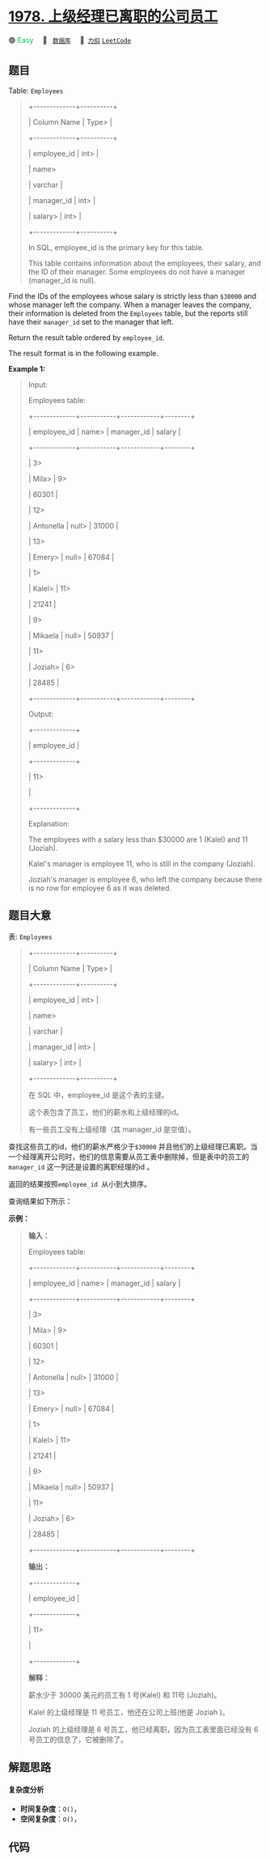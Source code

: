 # [1978. 上级经理已离职的公司员工](https://2xiao.github.io/leetcode-js/problem/1978.html)

🟢 <font color=#15bd66>Easy</font>&emsp; 🔖&ensp; [`数据库`](/tag/database.md)&emsp; 🔗&ensp;[`力扣`](https://leetcode.cn/problems/employees-whose-manager-left-the-company) [`LeetCode`](https://leetcode.com/problems/employees-whose-manager-left-the-company)

## 题目

Table: `Employees`

> 
> 
> 
> 
> 
> +-------------+----------+
> 
> | Column Name | Type> 
>  |
> 
> +-------------+----------+
> 
> | employee_id | int> 
>   |
> 
> | name> 
> > 
> | varchar  |
> 
> | manager_id  | int> 
>   |
> 
> | salary> 
>   | int> 
>   |
> 
> +-------------+----------+
> 
> In SQL, employee_id is the primary key for this table.
> 
> This table contains information about the employees, their salary, and the ID of their manager. Some employees do not have a manager (manager_id is null). 
> 
> 



Find the IDs of the employees whose salary is strictly less than `$30000` and
whose manager left the company. When a manager leaves the company, their
information is deleted from the `Employees` table, but the reports still have
their `manager_id` set to the manager that left.

Return the result table ordered by `employee_id`.

The result format is in the following example.



**Example 1:**

> Input: 
> 
> Employees table:
> 
> +-------------+-----------+------------+--------+
> 
> | employee_id | name> 
>   | manager_id | salary |
> 
> +-------------+-----------+------------+--------+
> 
> | 3> 
> > 
>    | Mila> 
>   | 9> 
> > 
>   | 60301  |
> 
> | 12> 
> > 
>   | Antonella | null> 
>    | 31000  |
> 
> | 13> 
> > 
>   | Emery> 
>  | null> 
>    | 67084  |
> 
> | 1> 
> > 
>    | Kalel> 
>  | 11> 
> > 
>  | 21241  |
> 
> | 9> 
> > 
>    | Mikaela   | null> 
>    | 50937  |
> 
> | 11> 
> > 
>   | Joziah> 
> | 6> 
> > 
>   | 28485  |
> 
> +-------------+-----------+------------+--------+
> 
> Output: 
> 
> +-------------+
> 
> | employee_id |
> 
> +-------------+
> 
> | 11> 
> > 
>   |
> 
> +-------------+
> 
> 
> 
> Explanation: 
> 
> The employees with a salary less than $30000 are 1 (Kalel) and 11 (Joziah).
> 
> Kalel's manager is employee 11, who is still in the company (Joziah).
> 
> Joziah's manager is employee 6, who left the company because there is no row for employee 6 as it was deleted.
> 
> 


## 题目大意

表: `Employees`

> 
> 
> 
> 
> 
> +-------------+----------+
> 
> | Column Name | Type> 
>  |
> 
> +-------------+----------+
> 
> | employee_id | int> 
>   |
> 
> | name> 
> > 
> | varchar  |
> 
> | manager_id  | int> 
>   |
> 
> | salary> 
>   | int> 
>   |
> 
> +-------------+----------+
> 
> 在 SQL 中，employee_id 是这个表的主键。
> 
> 这个表包含了员工，他们的薪水和上级经理的id。
> 
> 有一些员工没有上级经理（其 manager_id 是空值）。
> 
> 



查找这些员工的id，他们的薪水严格少于`$30000`
并且他们的上级经理已离职。当一个经理离开公司时，他们的信息需要从员工表中删除掉，但是表中的员工的`manager_id`  这一列还是设置的离职经理的id
。

返回的结果按照`employee_id `从小到大排序。

查询结果如下所示：



**示例：**

> 
> 
> 
> 
> 
> **输入：**
> 
> Employees table:
> 
> +-------------+-----------+------------+--------+
> 
> | employee_id | name> 
>   | manager_id | salary |
> 
> +-------------+-----------+------------+--------+
> 
> | 3> 
> > 
>    | Mila> 
>   | 9> 
> > 
>   | 60301  |
> 
> | 12> 
> > 
>   | Antonella | null> 
>    | 31000  |
> 
> | 13> 
> > 
>   | Emery> 
>  | null> 
>    | 67084  |
> 
> | 1> 
> > 
>    | Kalel> 
>  | 11> 
> > 
>  | 21241  |
> 
> | 9> 
> > 
>    | Mikaela   | null> 
>    | 50937  |
> 
> | 11> 
> > 
>   | Joziah> 
> | 6> 
> > 
>   | 28485  |
> 
> +-------------+-----------+------------+--------+
> 
> **输出：**
> 
> +-------------+
> 
> | employee_id |
> 
> +-------------+
> 
> | 11> 
> > 
>   |
> 
> +-------------+
> 
> 
> 
> **解释：**
> 
> 薪水少于 30000 美元的员工有 1 号(Kalel) 和 11号 (Joziah)。
> 
> Kalel 的上级经理是 11 号员工，他还在公司上班(他是 Joziah )。
> 
> Joziah 的上级经理是 6 号员工，他已经离职，因为员工表里面已经没有 6 号员工的信息了，它被删除了。
> 
> 


## 解题思路

#### 复杂度分析

- **时间复杂度**：`O()`，
- **空间复杂度**：`O()`，

## 代码

```javascript

```
